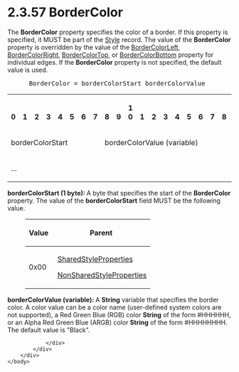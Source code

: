 <html dir="LTR" xmlns:mshelp="http://msdn.microsoft.com/mshelp" xmlns:ddue="http://ddue.schemas.microsoft.com/authoring/2003/5" xmlns:xlink="http://www.w3.org/1999/xlink" xmlns:tool="http://www.microsoft.com/tooltip">
    <head>
        <meta http-equiv="Content-Type" content="text/html; CHARSET=utf-8"></meta>
        <meta name="save" content="history"></meta>
        <title>2.3.57 BorderColor</title>
        <xml>
            <mshelp:toctitle title="2.3.57 BorderColor"></mshelp:toctitle>
            <mshelp:rltitle title="[MS-RPL]: BorderColor"></mshelp:rltitle>
            <mshelp:keyword index="A" term="d56bcd49-8d86-4963-85cb-98f8c61b19b6"></mshelp:keyword>
            <mshelp:attr name="DCSext.ContentType" value="open specification"></mshelp:attr>
            <mshelp:attr name="AssetID" value="d56bcd49-8d86-4963-85cb-98f8c61b19b6"></mshelp:attr>
            <mshelp:attr name="TopicType" value="kbRef"></mshelp:attr>
            <mshelp:attr name="DCSext.Title" value="[MS-RPL]: BorderColor" />
        </xml>
    </head>
    <body>
        <div id="header">
            <h1 class="heading">2.3.57 BorderColor</h1>
        </div>
        <div id="mainSection">
            <div id="mainBody">
                <div id="allHistory" class="saveHistory"></div>
                <div id="sectionSection0" class="section" name="collapseableSection">
                    

<p>The <b>BorderColor</b> property specifies the color of a
border. If this property is specified, it MUST be part of the <a href="04bf25a1-2f43-4acf-b9eb-b9fa2dc45202.html">Style</a> record. The value of
the <b>BorderColor</b> property is overridden by the value of the <a href="bfc9765d-be2a-4845-87a1-bee9a22b3212.html">BorderColorLeft</a>, <a href="777802a1-0999-4638-83f2-f327a21b372d.html">BorderColorRight</a>, <a href="48bbfbc8-2600-45bc-ba0c-8079cf5eb3bf.html">BorderColorTop</a>, or <a href="bb7d0948-af17-41a0-b47b-be1a3d849723.html">BorderColorBottom</a> property
for individual edges. If the <b>BorderColor</b> property is not specified, the
default value is used.           </p>

<dl>
<dd>
<div><pre> BorderColor = borderColorStart borderColorValue
</pre></div>
</dd></dl>

<table>
 <tr>
  <th><p><br>0</p></th>
  <th><p><br>1</p></th>
  <th><p><br>2</p></th>
  <th><p><br>3</p></th>
  <th><p><br>4</p></th>
  <th><p><br>5</p></th>
  <th><p><br>6</p></th>
  <th><p><br>7</p></th>
  <th><p><br>8</p></th>
  <th><p><br>9</p></th>
  <th><p>1<br>0</p></th>
  <th><p><br>1</p></th>
  <th><p><br>2</p></th>
  <th><p><br>3</p></th>
  <th><p><br>4</p></th>
  <th><p><br>5</p></th>
  <th><p><br>6</p></th>
  <th><p><br>7</p></th>
  <th><p><br>8</p></th>
  <th><p><br>9</p></th>
  <th><p>2<br>0</p></th>
  <th><p><br>1</p></th>
  <th><p><br>2</p></th>
  <th><p><br>3</p></th>
  <th><p><br>4</p></th>
  <th><p><br>5</p></th>
  <th><p><br>6</p></th>
  <th><p><br>7</p></th>
  <th><p><br>8</p></th>
  <th><p><br>9</p></th>
  <th><p>3<br>0</p></th>
  <th><p><br>1</p></th>
 </tr>
 <tr>
  <td colspan="8">
  <p>borderColorStart</p>
  </td>
  <td colspan="24">
  <p>borderColorValue
  (variable)</p>
  </td>
 </tr>
 <tr>
  <td colspan="32">
  <p>...</p>
  </td>
 </tr>
</table>

<p><b>borderColorStart (1 byte): </b>A byte that
specifies the start of the <b>BorderColor</b> property. The value of the <b>borderColorStart</b>
field MUST be the following value.</p>

<dl>
<dd>
<table>
 <thead>
  <tr>
   <th>
   <p>Value</p>
   </th>
   <th>
   <p>Parent</p>
   </th>
  </tr>
 </thead>
 <tr>
  <td>
  <p>0x00</p>
  </td>
  <td>
  <p> <a href="8e7ad65c-8fc2-4a04-a02f-be9fe5b91d1e.html">SharedStyleProperties</a></p>
  <p> <a href="19ef92ab-7c9f-454f-874d-b6b04b92b117.html">NonSharedStyleProperties</a></p>
  </td>
 </tr>
</table>
</dd></dl>

<p><b>borderColorValue (variable): </b>A <b>String</b>
variable that specifies the border color. A color value can be a color name
(user-defined system colors are not supported), a Red Green Blue (RGB) color <b>String</b>
of the form #HHHHHH, or an Alpha Red Green Blue (ARGB) color <b>String</b> of
the form #HHHHHHHH. The default value is &quot;Black&quot;. </p>


                </div>
            </div>
        </div>
    </body>
</html>